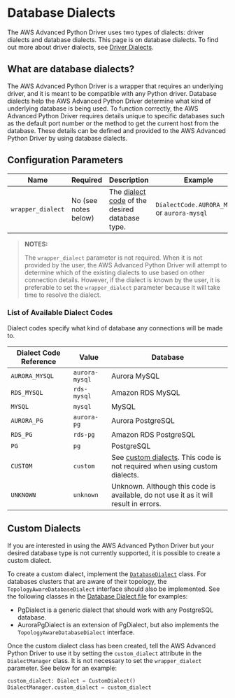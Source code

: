 # Database Dialects

The AWS Advanced Python Driver uses two types of dialects: driver dialects and database dialects. This page is on database dialects. To find out more about driver dialects, see [Driver Dialects](./DriverDialects.md).

## What are database dialects?

The AWS Advanced Python Driver is a wrapper that requires an underlying driver, and it is meant to be compatible with any Python driver. Database dialects help the AWS Advanced Python Driver determine what kind of underlying database is being used. To function correctly, the AWS Advanced Python Driver requires details unique to specific databases such as the default port number or the method to get the current host from the database. These details can be defined and provided to the AWS Advanced Python Driver by using database dialects. 

## Configuration Parameters

| Name              | Required             | Description                                                                        | Example                                      |
|-------------------|----------------------|------------------------------------------------------------------------------------|----------------------------------------------|
| `wrapper_dialect` | No (see notes below) | The [dialect code](#list-of-available-dialect-codes) of the desired database type. | `DialectCode.AURORA_MYSQL` or `aurora-mysql` |

> **NOTES:** 
> 
> The `wrapper_dialect` parameter is not required. When it is not provided by the user, the AWS Advanced Python Driver will attempt to determine which of the existing dialects to use based on other connection details. However, if the dialect is known by the user, it is preferable to set the `wrapper_dialect` parameter because it will take time to resolve the dialect.

### List of Available Dialect Codes

Dialect codes specify what kind of database any connections will be made to.

| Dialect Code Reference | Value          | Database                                                                                       |
|------------------------|----------------|------------------------------------------------------------------------------------------------|
| `AURORA_MYSQL`         | `aurora-mysql` | Aurora MySQL                                                                                   |
| `RDS_MYSQL`            | `rds-mysql`    | Amazon RDS MySQL                                                                               |
| `MYSQL`                | `mysql`        | MySQL                                                                                          |
| `AURORA_PG`            | `aurora-pg`    | Aurora PostgreSQL                                                                              |
| `RDS_PG`               | `rds-pg`       | Amazon RDS PostgreSQL                                                                          |
| `PG`                   | `pg`           | PostgreSQL                                                                                     |
| `CUSTOM`               | `custom`       | See [custom dialects](#custom-dialects). This code is not required when using custom dialects. |
| `UNKNOWN`              | `unknown`      | Unknown. Although this code is available, do not use it as it will result in errors.           |

## Custom Dialects

If you are interested in using the AWS Advanced Python Driver but your desired database type is not currently supported, it is possible to create a custom dialect.

To create a custom dialect, implement the [`DatabaseDialect`](../../aws_wrapper/database_dialect.py) class. For databases clusters that are aware of their topology, the `TopologyAwareDatabaseDialect` interface should also be implemented. See the following classes in the [Database Dialect file](../../aws_wrapper/database_dialect.py) for examples:
- PgDialect is a generic dialect that should work with any PostgreSQL database.
- AuroraPgDialect is an extension of PgDialect, but also implements the `TopologyAwareDatabaseDialect` interface.

Once the custom dialect class has been created, tell the AWS Advanced Python Driver to use it by setting the `custom_dialect` attribute in the `DialectManager` class. It is not necessary to set the `wrapper_dialect` parameter. See below for an example:

```python
custom_dialect: Dialect = CustomDialect()
DialectManager.custom_dialect = custom_dialect
```